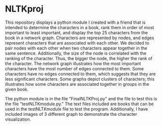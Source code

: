 # NLTKproj
This repository displays a python module I created with a friend that is intended to determine the characters in a book, rank them in order of most important to least important, and display the top 25 characters from the book in a network graph. Characters are represented by nodes, and edges represent characters that are associated with each other. We decided to pair nodes with each other when two characters appear together in the same sentence. Additionally, the size of the node is correlated with the ranking of the character. Thus, the bigger the node, the higher the rank of the character. 
The network graph illustrates how the most important characters have the most number of edges connected to them. Some characters have no edges connected to them, which suggests that they are less significant characters. Some graphs depict clusters of characters; this illustrates how some characters are associated together in groups in the given book. 


The python module is in the file "FinalNLTKProj.py" and the file to test this is the file "testNLTKmodule.py." The text files included are books that can be used in the testNLTKmodule file to test the program. Additionally, I have included images of 3 different graph to demonstrate the character visualization. 
